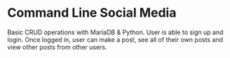 # Command Line Social Media

Basic CRUD operations with MariaDB & Python. User is able to sign up and login. Once logged in, user can make a post, see all of their own posts and view other posts from other users.